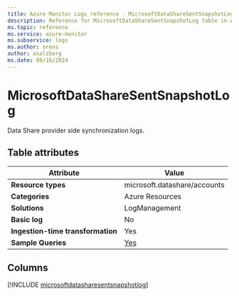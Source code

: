 ```yaml
---
title: Azure Monitor Logs reference - MicrosoftDataShareSentSnapshotLog
description: Reference for MicrosoftDataShareSentSnapshotLog table in Azure Monitor Logs.
ms.topic: reference
ms.service: azure-monitor
ms.subservice: logs
ms.author: orens
author: osalzberg
ms.date: 09/16/2024
---
```


# MicrosoftDataShareSentSnapshotLog

Data Share provider side synchronization logs.


## Table attributes

|Attribute|Value|
|---|---|
|**Resource types**|microsoft.datashare/accounts|
|**Categories**|Azure Resources|
|**Solutions**| LogManagement|
|**Basic log**|No|
|**Ingestion-time transformation**|Yes|
|**Sample Queries**|[Yes](/azure/azure-monitor/reference/queries/microsoftdatasharesentsnapshotlog)|



## Columns
  
[!INCLUDE [microsoftdatasharesentsnapshotlog](~/reusable-content/ce-skilling/azure/includes/azure-monitor/reference/tables/microsoftdatasharesentsnapshotlog-include.md)]
